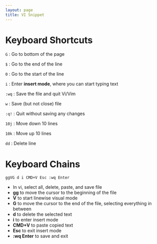 ```yaml
---
layout: page  
title: VI Snippet  
---
```


# Keyboard Shortcuts

`G` : Go to bottom of the page

`$` : Go to the end of the line

`0` : Go to the start of the line

`i` : Enter **insert mode**, where you can start typing text

`:wq` : Save the file and quit Vi/Vim

`w` : Save (but not close) file

`:q!` : Quit without saving any changes

`10j` : Move down 10 lines

`10k` : Move up 10 lines

`dd` : Delete line

# Keyboard Chains

`ggVG d i CMD+V Esc :wq Enter`
- In vi, select all, delete, paste, and save file
- **gg** to move the cursor to the beginning of the file
- **V** to start linewise visual mode
- **G** to move the cursor to the end of the file, selecting everything in between
- **d** to delete the selected text
- **i** to enter insert mode
- **CMD+V** to paste copied text
- **Esc** to exit insert mode
- **:wq Enter** to save and exit
